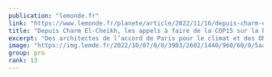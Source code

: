```yaml
---
publication: "lemonde.fr"
link: "https://www.lemonde.fr/planete/article/2022/11/16/depuis-charm-el-cheikh-les-appels-a-faire-de-la-cop15-sur-la-biodiversite-une-priorite-se-multiplient_6150206_3244.html"
title: "Depuis Charm El-Cheikh, les appels à faire de la COP15 sur la biodiversité une « priorité » se multiplient"
excerpt: "Des architectes de l’accord de Paris pour le climat et des ONG insistent sur l’importance de parvenir à un accord ambitieux, en décembre, au Canada, pour enrayer la dégradation des écosystèmes."
image: "https://img.lemde.fr/2022/10/07/0/0/3903/2602/1440/960/60/0/5aab5fd_1665160712860-082934.jpg"
group: pro
rank: 13
---
```


